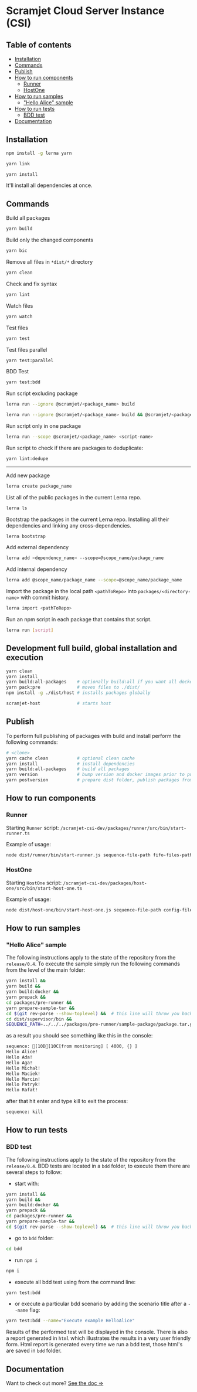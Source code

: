 # Scramjet Cloud Server Instance (CSI)

## Table of contents

- [Installation](#installation)
- [Commands](#commands)
- [Publish](#publish)
- [How to run components](#howto-run-components)
  - [Runner](#runner)
  - [HostOne](#hostone)
- [How to run samples](#how-to-run-samples)
  - ["Hello Alice" sample](#"hello-alice"-sample)
- [How to run tests](#how-to-run-tests)
  - [BDD test](#bdd-test)
- [Documentation](#documentation)

## Installation

```bash
npm install -g lerna yarn
```

```bash
yarn link
```

```bash
yarn install
```

It'll install all dependencies at once.

## Commands

Build all packages

```bash
yarn build
```

Build only the changed components

```bash
yarn bic
```

Remove all files in `*dist/*` directory

```bash
yarn clean
```

Check and fix syntax

```bash
yarn lint
```

Watch files

```bash
yarn watch
```

Test files

```bash
yarn test
```

Test files parallel

```bash
yarn test:parallel
```

BDD Test

```bash
yarn test:bdd
```

Run script excluding package

```bash
lerna run --ignore @scramjet/<package_name> build
```

```bash
lerna run --ignore @scramjet/<package_name> build && @scramjet/<package_name> build
```

Run script only in one package

```bash
lerna run --scope @scramjet/<package_name> <script-name>
```

Run script to check if there are packages to deduplicate:

```bash
yarn lint:dedupe
```

<!--
- `npm run build` - build all services, samples etc.,
- `npm run build:supervisor` - build only supervisor,
- `npm run clean` - remove all files in *dist/* directory,
- `npm run lint` - check files
 -->

---

Add new package

```bash
lerna create package_name
```

List all of the public packages in the current Lerna repo.

```bash
lerna ls
```

Bootstrap the packages in the current Lerna repo. Installing all their dependencies and linking any cross-dependencies.

```bash
lerna bootstrap
```

Add external dependency

```bash
lerna add <dependency_name> --scope=@scope_name/package_name
```

Add internal dependency

```bash
lerna add @scope_name/package_name --scope=@scope_name/package_name
```

Import the package in the local path `<pathToRepo>` into `packages/<directory-name>` with commit history.

```bash
lerna import <pathToRepo>
```

Run an npm script in each package that contains that script.

```bash
lerna run [script]
```

## Development full build, global installation and execution

```bash
yarn clean
yarn install
yarn build:all-packages    # optionally build:all if you want all dockerfiles.
yarn pack:pre              # moves files to ./dist/
npm install -g ./dist/host # installs packages globally

scramjet-host              # starts host
```

## Publish

To perform full publishing of packages with build and install perform
the following commands:

```bash
# <clone>
yarn cache clean           # optional clean cache
yarn install               # install dependencies
yarn build:all-packages    # build all packages
yarn version               # bump version and docker images prior to publishing
yarn postversion           # prepare dist folder, publish packages from dist, push git tags
```

## How to run components

### Runner

Starting `Runner` script: `/scramjet-csi-dev/packages/runner/src/bin/start-runner.ts`

Example of usage:

```bash
node dist/runner/bin/start-runner.js sequence-file-path fifo-files-path
```

### HostOne

Starting `HostOne` script: `/scramjet-csi-dev/packages/host-one/src/bin/start-host-one.ts`

Example of usage:

```bash
node dist/host-one/bin/start-host-one.js sequence-file-path config-file-path
```

## How to run samples

### "Hello Alice" sample

The following instructions apply to the state of the repository from the `release/0.4`.
To execute the sample simply run the following commands from the level of the main folder:

```bash
yarn install &&
yarn build &&
yarn build:docker &&
yarn prepack &&
cd packages/pre-runner &&
yarn prepare-sample-tar &&
cd $(git rev-parse --show-toplevel) &&  # this line will throw you back to the main folder
cd dist/supervisor/bin &&
SEQUENCE_PATH=../../../packages/pre-runner/sample-package/package.tar.gz node supervisor.js
```

as a result you should see something like this in the console:

```bash
sequence: [10D[10C[from monitoring] [ 4000, {} ]
Hello Alice!
Hello Ada!
Hello Aga!
Hello Michał!
Hello Maciek!
Hello Marcin!
Hello Patryk!
Hello Rafał!
```

after that hit enter and type kill to exit the process:

```bash
sequence: kill
```

## How to run tests

### BDD test

The following instructions apply to the state of the repository from the `release/0.4`.
BDD tests are located in a `bdd` folder, to execute them there are several steps to follow:

- start with:

```bash
yarn install &&
yarn build &&
yarn build:docker &&
yarn prepack &&
cd packages/pre-runner &&
yarn prepare-sample-tar &&
cd $(git rev-parse --show-toplevel) &&  # this line will throw you back to the main folder
```

- go to `bdd` folder:

```bash
cd bdd
```

- run `npm i`

```bash
npm i
```

- execute all bdd test using from the command line:

```bash
yarn test:bdd
```

- or execute a particular bdd scenario by adding the scenario title after a `--name` flag:

```bash
yarn test:bdd --name="Execute example HelloAlice"
```

Results of the performed test will be displayed in the console. There is also a report generated in `html` which illustrates the results in a very user friendly form. Html report is generated every time we run a bdd test, those html's are saved in `bdd` folder.

## Documentation

Want to check out more? [See the doc =>](https://github.com/scramjet-cloud-platform/docs)
